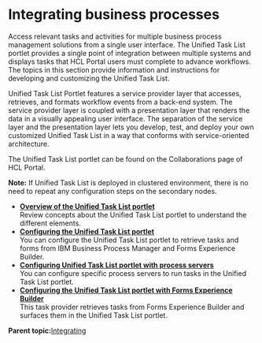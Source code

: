 # Integrating business processes

Access relevant tasks and activities for multiple business process management solutions from a single user interface. The Unified Task List portlet provides a single point of integration between multiple systems and displays tasks that HCL Portal users must complete to advance workflows. The topics in this section provide information and instructions for developing and customizing the Unified Task List.

Unified Task List Portlet features a service provider layer that accesses, retrieves, and formats workflow events from a back-end system. The service provider layer is coupled with a presentation layer that renders the data in a visually appealing user interface. The separation of the service layer and the presentation layer lets you develop, test, and deploy your own customized Unified Task List in a way that conforms with service-oriented architecture.

The Unified Task List portlet can be found on the Collaborations page of HCL Portal.

**Note:** If Unified Task List is deployed in clustered environment, there is no need to repeat any configuration steps on the secondary nodes.

-   **[Overview of the Unified Task List portlet](../integrate/ovw_utl.md)**  
Review concepts about the Unified Task List portlet to understand the different elements.
-   **[Configuring the Unified Task List portlet](../integrate/utl_configuring_utl_portlet.md)**  
You can configure the Unified Task List portlet to retrieve tasks and forms from IBM Business Process Manager and Forms Experience Builder.
-   **[Configuring Unified Task List portlet with process servers](../integrate/utl_configuring_unified_task_list_process_servers.md)**  
You can configure specific process servers to run tasks in the Unified Task List portlet.
-   **[Configuring the Unified Task List portlet with Forms Experience Builder](../integrate/utl_configuring_unified_task_list_with_forms_experience_builder.md)**  
This task provider retrieves tasks from Forms Experience Builder and surfaces them in the Unified Task List portlet.

**Parent topic:**[Integrating](../admin-system/integrating_parent.md)

